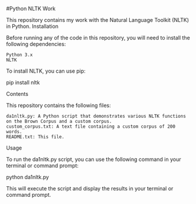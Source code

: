 #Python NLTK Work

This repository contains my work with the Natural Language Toolkit (NLTK) in Python.
Installation

Before running any of the code in this repository, you will need to install the following dependencies:

    Python 3.x
    NLTK

To install NLTK, you can use pip:

  pip install nltk

Contents

This repository contains the following files:

    da1nltk.py: A Python script that demonstrates various NLTK functions on the Brown Corpus and a custom corpus.
    custom_corpus.txt: A text file containing a custom corpus of 200 words.
    README.txt: This file.

Usage

To run the da1nltk.py script, you can use the following command in your terminal or command prompt:

python da1nltk.py

This will execute the script and display the results in your terminal or command prompt.
